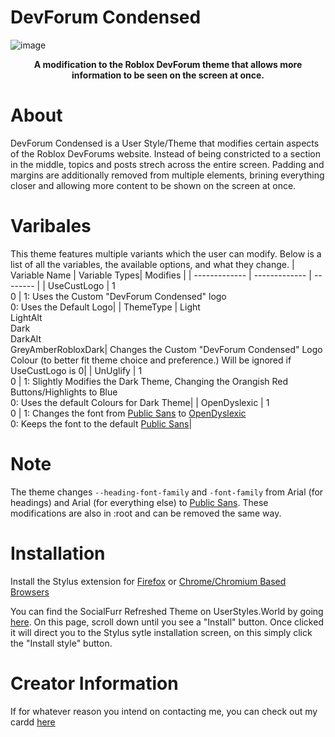 # DevForum Condensed
![image](https://github.com/ThatOneUnoriginal/DevForum-Condensed/assets/70731807/41266375-dc02-4033-969a-6049a8a93ff6)
<b><p align="center">A modification to the Roblox DevForum theme that allows more information to be seen on the screen at once.</p></b>
# About
DevForum Condensed is a User Style/Theme that modifies certain aspects of the Roblox DevForums website. Instead of being constricted to a section in the middle, topics and posts strech across the entire screen. Padding and margins are additionally removed from multiple elements, brining everything closer and allowing more content to be shown on the screen at once.

# Varibales
This theme features multiple variants which the user can modify. Below is a list of all the variables, the available options, and what they change.
| Variable Name | Variable Types| Modifies |
| ------------- | ------------- | -------- |
| UseCustLogo   | 1<br>0        | 1: Uses the Custom "DevForum Condensed" logo<br>0: Uses the Default Logo|
| ThemeType     | Light<br>LightAlt<br>Dark<br>DarkAlt<br>GreyAmber<by>RobloxDark| Changes the Custom "DevForum Condensed" Logo Colour (to better fit theme choice and preference.) Will be ignored if UseCustLogo is 0|
| UnUglify | 1<br>0 | 1: Slightly Modifies the Dark Theme, Changing the Orangish Red Buttons/Highlights to Blue<br>0: Uses the default Colours for Dark Theme| 
| OpenDyslexic | 1<br>0 | 1: Changes the font from [Public Sans](https://fonts.google.com/specimen/Public+Sans) to [OpenDyslexic](https://opendyslexic.org)<br>0: Keeps the font to the default [Public Sans](https://fonts.google.com/specimen/Public+Sans)|

# Note
The theme changes ``--heading-font-family`` and ``-font-family`` from Arial (for headings) and Arial (for everything else) to [Public Sans](https://fonts.google.com/specimen/Public+Sans). These modifications are also in :root and can be removed the same way.

# Installation
Install the Stylus extension for [Firefox](https://addons.mozilla.org/firefox/addon/styl-us/) or [Chrome/Chromium Based Browsers](https://chrome.google.com/webstore/detail/stylus/clngdbkpkpeebahjckkjfobafhncgmne) 

You can find the SocialFurr Refreshed Theme on UserStyles.World by going [here](https://userstyles.world/style/12599/devforum-condensed). On this page, scroll down until you see a "Install" button. Once clicked it will direct you to the Stylus sytle installation screen, on this simply click the "Install style" button.

# Creator Information
If for whatever reason you intend on contacting me, you can check out my cardd [here](https://thatoneunoriginal.carrd.co)



